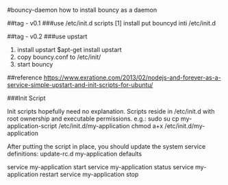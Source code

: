 #bouncy-daemon
how to install bouncy as a daemon

##tag - v0.1
###use /etc/init.d scripts
[1] install
put bouncyd inti /etc/init.d
 
##tag - v0.2
###use upstart
1. install upstart $apt-get install upstart
2. copy bouncy.conf to /etc/init/
3. start bouncy

##reference
https://www.exratione.com/2013/02/nodejs-and-forever-as-a-service-simple-upstart-and-init-scripts-for-ubuntu/

###Init Script

Init scripts hopefully need no explanation. Scripts reside in /etc/init.d with root ownership and executable permissions. e.g.:
sudo su
cp my-application-script /etc/init.d/my-application
chmod a+x /etc/init.d/my-application

After putting the script in place, you should update the system service definitions:
update-rc.d my-application defaults

service my-application start
service my-application status
service my-application restart
service my-application stop